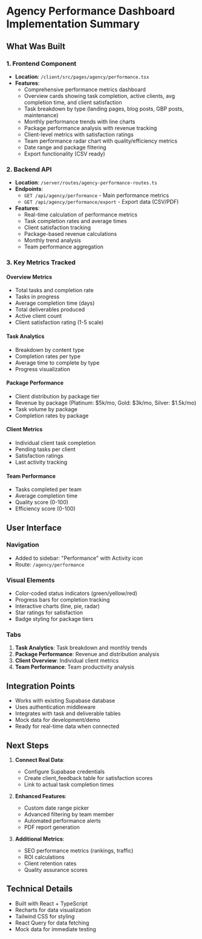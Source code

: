 # Agency Performance Dashboard Implementation Summary

## What Was Built

### 1. Frontend Component
- **Location**: `/client/src/pages/agency/performance.tsx`
- **Features**:
  - Comprehensive performance metrics dashboard
  - Overview cards showing task completion, active clients, avg completion time, and client satisfaction
  - Task breakdown by type (landing pages, blog posts, GBP posts, maintenance)
  - Monthly performance trends with line charts
  - Package performance analysis with revenue tracking
  - Client-level metrics with satisfaction ratings
  - Team performance radar chart with quality/efficiency metrics
  - Date range and package filtering
  - Export functionality (CSV ready)

### 2. Backend API
- **Location**: `/server/routes/agency-performance-routes.ts`
- **Endpoints**:
  - `GET /api/agency/performance` - Main performance metrics
  - `GET /api/agency/performance/export` - Export data (CSV/PDF)
- **Features**:
  - Real-time calculation of performance metrics
  - Task completion rates and average times
  - Client satisfaction tracking
  - Package-based revenue calculations
  - Monthly trend analysis
  - Team performance aggregation

### 3. Key Metrics Tracked

#### Overview Metrics
- Total tasks and completion rate
- Tasks in progress
- Average completion time (days)
- Total deliverables produced
- Active client count
- Client satisfaction rating (1-5 scale)

#### Task Analytics
- Breakdown by content type
- Completion rates per type
- Average time to complete by type
- Progress visualization

#### Package Performance
- Client distribution by package tier
- Revenue by package (Platinum: $5k/mo, Gold: $3k/mo, Silver: $1.5k/mo)
- Task volume by package
- Completion rates by package

#### Client Metrics
- Individual client task completion
- Pending tasks per client
- Satisfaction ratings
- Last activity tracking

#### Team Performance
- Tasks completed per team
- Average completion time
- Quality score (0-100)
- Efficiency score (0-100)

## User Interface

### Navigation
- Added to sidebar: "Performance" with Activity icon
- Route: `/agency/performance`

### Visual Elements
- Color-coded status indicators (green/yellow/red)
- Progress bars for completion tracking
- Interactive charts (line, pie, radar)
- Star ratings for satisfaction
- Badge styling for package tiers

### Tabs
1. **Task Analytics**: Task breakdown and monthly trends
2. **Package Performance**: Revenue and distribution analysis
3. **Client Overview**: Individual client metrics
4. **Team Performance**: Team productivity analysis

## Integration Points

- Works with existing Supabase database
- Uses authentication middleware
- Integrates with task and deliverable tables
- Mock data for development/demo
- Ready for real-time data when connected

## Next Steps

1. **Connect Real Data**:
   - Configure Supabase credentials
   - Create client_feedback table for satisfaction scores
   - Link to actual task completion times

2. **Enhanced Features**:
   - Custom date range picker
   - Advanced filtering by team member
   - Automated performance alerts
   - PDF report generation

3. **Additional Metrics**:
   - SEO performance metrics (rankings, traffic)
   - ROI calculations
   - Client retention rates
   - Quality assurance scores

## Technical Details

- Built with React + TypeScript
- Recharts for data visualization
- Tailwind CSS for styling
- React Query for data fetching
- Mock data for immediate testing